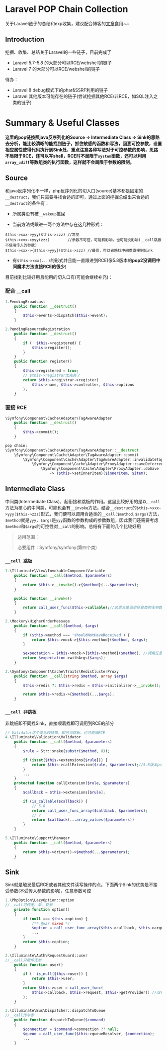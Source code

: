 # Laravel POP Chain Collection
关于Laravel链子的总结和exp收集，建议配合博客的[文章](https://blog.diggid.top/2021/04/20/Laravel-5-7-7-%E5%8F%8D%E5%BA%8F%E5%88%97%E5%8C%96%E7%B3%BB%E5%88%97%E6%BC%8F%E6%B4%9E%E6%B1%87%E6%80%BB/)食用~~

## Introduction
挖掘、收集、总结关于Laravel的一些链子，目前完成了
- Laravel 5.7-5.8 的大部分可以RCE/webshell的链子
- Laravel 7 的大部分可以RCE/webshell的链子

待办：
- Laravel 8 debug模式下的phar&SSRF利用的链子 
- Laravel 其他版本可能存在的链子(尝试挖掘其他RCE/非RCE，如SQL注入之类的链子)

# Summary & Useful Classes
**这里的pop链按照java反序列化的Source => Intermediate Class => Sink的思路去分析，能比较清晰的能找到链子，抓住敏感的函数和写法，回溯可控参数，设置相应属性使得代码执行到Sink处，重点注意各种写法对于可控参数的影响，思路不局限于RCE，还可以写shell，RCE时不局限于`system`函数，还可以利用`array_udiff`等数组类的执行函数，这样就不会局限于参数的限制。**

## Source

和java反序列化不一样，php反序列化的切入口(source)基本都是固定的`__destruct`，我们只需要寻找合适的即可，通过上面的挖掘总结出来合适的`__destruct`的条件有：

- 所属类没有被`__wakeup`搅屎

- 当前方法或跟进一两个方法中存在这几种形式：

```
$this->xxx->yyy($this->zzz) //常见
$this->xxx->yyy(zzz) 		//参数不可控，可能有影响，也可能没影响(__call跳板不使用传入的参数) 
$this->xxx->{$this->yyy}($this->zzz) //最佳，可以省略找中间类直接到Sink
```

- 有`$this->xxx(...)`的形式并且能一直跟进到RCE(像5.8版本的**pop2没调用中间魔术方法直接RCE的很少**)

目前找到比较好用且能用的切入口有(可能会继续补充)：

### 配合 __call

```php
1.PendingBroadcast
    public function __destruct()
    {
        $this->events->dispatch($this->event);
    }

2.PendingResourceRegistration
    public function __destruct()
    {
        if (! $this->registered) {
            $this->register();
        }
    }
    public function register()
    {
        $this->registered = true;
		// $this->registrar太完美了
        return $this->registrar->register(
            $this->name, $this->controller, $this->options
        );
    }
```



### 直接 RCE

```php
\Symfony\Component\Cache\Adapter\TagAwareAdapter
    public function __destruct()
    {
        $this->commit();
    }

pop chain:
\Symfony\Component\Cache\Adapter\TagAwareAdapter::__destruct
	\Symfony\Component\Cache\Adapter\TagAwareAdapter::commit
		\Symfony\Component\Cache\Adapter\TagAwareAdapter::invalidateTags
			\Symfony\Component\Cache\Adapter\ProxyAdapter::saveDeferred
				\Symfony\Component\Cache\Adapter\ProxyAdapter::doSave
					-> ($this->setInnerItem)($innerItem, $item);
```



## Intermediate Class

中间类(Intermediate Class)，起衔接和跳板的作用。这里比较好用的是以`__call`方法为核心的中间类，可能也会有`__invoke`方法。结合`__destruct`的`$this->xxx->yyy($this->zzz)`形式，我们便可以调用合适类的`__call($method,$args)`方法，`$method`就是`yyy`，`$args`是`yyy`函数的参数构成的参数数组，因此我们还需要考虑`$method`和`$args`的可控性对`__call`的影响。总结有下面的几个比较好用

> 适用范围：
>
> 必要组件：Symfony/symfony(第四个类)

### `__call 跳板`

```php
1.\Illuminate\View\InvokableComponentVariable
    public function __call($method, $parameters)
    {
        return $this->__invoke()->{$method}(...$parameters);
    }

	public function __invoke()
    {
        return call_user_func($this->callable);//这里又是调用任意类的无参数函数
    }

2.\Mockery\HigherOrderMessage
    public function __call($method, $args)
    {
        if ($this->method === 'shouldNotHaveReceived') {
            return $this->mock->{$this->method}($method, $args);
        }

        $expectation = $this->mock->{$this->method}($method); //调用任意类的单参数函数，用LazyOption类的filter方法可以写shell
        return $expectation->withArgs($args);
    }

3.\Symfony\Component\Cache\Traits\RedisClusterProxy
    public function __call(string $method, array $args)
    {
        $this->redis ?: $this->redis = $this->initializer->__invoke(); //主动调用__invoke,又回到第一个，也可以去找其他的

        return $this->redis->{$method}(...$args);
    }
```

### `__call 非跳板`

非跳板即不同找Sink，直接顺着找即可调用到RCE的部分

```php
// Validator这个类比较特殊，即可当跳板，也可直接RCE
4.\Illuminate\Validation\Validator
    public function __call($method, $parameters)
    {
        $rule = Str::snake(substr($method, 8));

        if (isset($this->extensions[$rule])) {
            return $this->callExtension($rule, $parameters);//5.8版本pop2的链
        }
    	...
    }
    protected function callExtension($rule, $parameters)
    {
        $callback = $this->extensions[$rule];

        if (is_callable($callback)) {
            // 5.8
           	return call_user_func_array($callback, $parameters);
            // 7
			return $callback(...array_values($parameters))
        }
    }

5.\Illuminate\Support\Manager
    public function __call($method, $parameters)
    {
        return $this->driver()->$method(...$parameters);
    }
```

## Sink

Sink就是触发最后RCE或者其他文件读写操作的点。下面两个Sink的优势是不接受参数(不受传入参数的影响)，任意参数可控

```php
1.\PhpOption\LazyOption::option 
//__call可传无、单、双参
    private function option()
    {
        if (null === $this->option) {
            /** @var mixed */
            $option = call_user_func_array($this->callback, $this->arguments);//任意参数函数
			...
        }
        return $this->option;
    }

2.\Illuminate\Auth\RequestGuard::user
//__call只能传无参
    public function user()
    {
        if (! is_null($this->user)) {
            return $this->user;
        }
        return $this->user = call_user_func(
            $this->callback, $this->request, $this->getProvider() //双参数函数
        );
    }

3.\Illuminate\Bus\Dispatcher::dispatchToQueue
//__call传单参
    public function dispatchToQueue($command)
    {
        $connection = $command->connection ?? null;
        $queue = call_user_func($this->queueResolver, $connection);
		...
    }
```